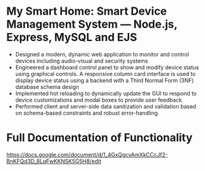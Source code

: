 # My Smart Home: Smart Device Management System — Node.js, Express, MySQL and EJS
* Designed a modern, dynamic web application to monitor and control devices including audio-visual and security systems
* Engineered a dashboard control panel to show and modify device status using graphical controls. A responsive column card interface is used to display device status using a backend with a Third Normal Form (3NF) database schema design
* Implemented hot reloading to dynamically update the GUI to respond to device customizations and modal boxes to provide user feedback 
* Performed client and server-side data sanitization and validation based on schema-based constraints and robust error-handling

# Full Documentation of Functionality
https://docs.google.com/document/d/1_4GxQgcvAmXkCCcJf2-BnKFQd3D_8LqFwKKNSK5G5H8/edit
